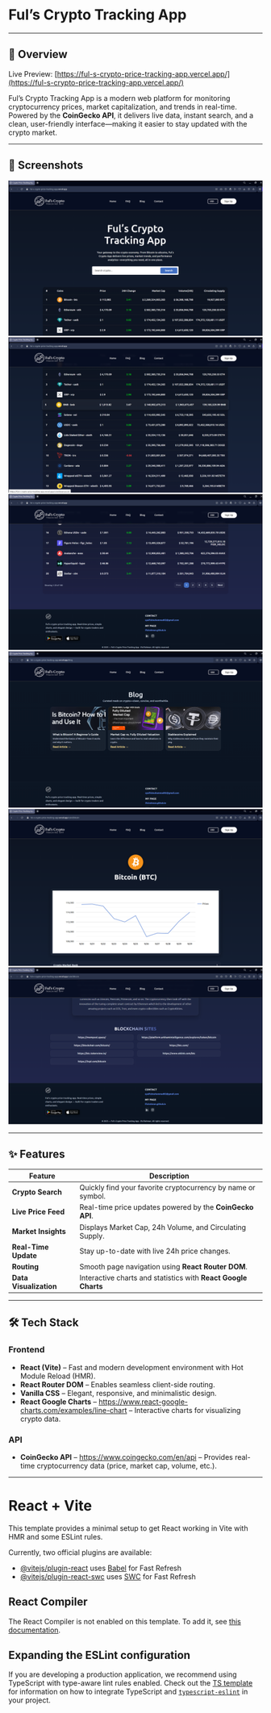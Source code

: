# Ful’s Crypto Tracking App

---
## 📖 Overview
Live Preview: [https://ful-s-crypto-price-tracking-app.vercel.app/](https://ful-s-crypto-price-tracking-app.vercel.app/)  

Ful’s Crypto Tracking App is a modern web platform for monitoring cryptocurrency prices, market capitalization, and trends in real-time.  
Powered by the **CoinGecko API**, it delivers live data, instant search, and a clean, user-friendly interface—making it easier to stay updated with the crypto market.  

---

## 📸 Screenshots
![Preview](ss-1.png)  
![Preview](ss-2.png)  
![Preview](ss-3.png)
![Preview](ss-4.png)  
![Preview](ss-5.png)  
![Preview](ss-6.png)  

---

## ✨ Features
| Feature                | Description                                                                 |
|-------------------------|-----------------------------------------------------------------------------|
| **Crypto Search**   | Quickly find your favorite cryptocurrency by name or symbol.                |
| **Live Price Feed** | Real-time price updates powered by the **CoinGecko API**.                   |
| **Market Insights** | Displays Market Cap, 24h Volume, and Circulating Supply.                    |
| **Real-Time Update**| Stay up-to-date with live 24h price changes.                                |
| **Routing**         | Smooth page navigation using **React Router DOM**.                          |
| **Data Visualization** | Interactive charts and statistics with **React Google Charts** |

---

## 🛠 Tech Stack
### Frontend
- **React (Vite)** – Fast and modern development environment with Hot Module Reload (HMR).  
- **React Router DOM** – Enables seamless client-side routing.  
- **Vanilla CSS** – Elegant, responsive, and minimalistic design.  
- **React Google Charts** – https://www.react-google-charts.com/examples/line-chart – Interactive charts for visualizing crypto data.  

### API
- **CoinGecko API** – https://www.coingecko.com/en/api – Provides real-time cryptocurrency data (price, market cap, volume, etc.).  

---

# React + Vite

This template provides a minimal setup to get React working in Vite with HMR and some ESLint rules.

Currently, two official plugins are available:

- [@vitejs/plugin-react](https://github.com/vitejs/vite-plugin-react/blob/main/packages/plugin-react) uses [Babel](https://babeljs.io/) for Fast Refresh
- [@vitejs/plugin-react-swc](https://github.com/vitejs/vite-plugin-react/blob/main/packages/plugin-react-swc) uses [SWC](https://swc.rs/) for Fast Refresh

## React Compiler

The React Compiler is not enabled on this template. To add it, see [this documentation](https://react.dev/learn/react-compiler/installation).

## Expanding the ESLint configuration

If you are developing a production application, we recommend using TypeScript with type-aware lint rules enabled. Check out the [TS template](https://github.com/vitejs/vite/tree/main/packages/create-vite/template-react-ts) for information on how to integrate TypeScript and [`typescript-eslint`](https://typescript-eslint.io) in your project.
